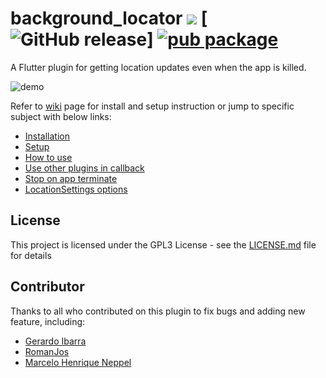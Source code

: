 
# background_locator ![](https://github.com/mehdok/flutter_ci_test/workflows/build/badge.svg) [![GitHub release](https://img.shields.io/github/v/tag/mehdok/flutter_ci_test.svg?sort=semver)] [![pub package](https://img.shields.io/pub/v/background_locator.svg)](https://pub.dartlang.org/packages/background_locator)

A Flutter plugin for getting location updates even when the app is killed.

![demo](https://raw.githubusercontent.com/RomanJos/background_locator/master/demo.gif)

Refer to [wiki](https://github.com/rekab-app/background_locator/wiki) page for install and setup instruction or jump to specific subject with below links:

* [Installation](https://github.com/rekab-app/background_locator/wiki/Installation)
* [Setup](https://github.com/rekab-app/background_locator/wiki/Setup)
* [How to use](https://github.com/rekab-app/background_locator/wiki/How-to-use)
* [Use other plugins in callback](https://github.com/rekab-app/background_locator/wiki/Use-other-plugins-in-callback)
* [Stop on app terminate](https://github.com/rekab-app/background_locator/wiki/Stop-on-app-terminate)
* [LocationSettings options](https://github.com/rekab-app/background_locator/wiki/LocationSettings-options)

##  License
This project is licensed under the GPL3 License - see the [LICENSE.md](LICENSE.md) file for details

## Contributor
Thanks to all who contributed on this plugin to fix bugs and adding new feature, including:
* [Gerardo Ibarra](https://github.com/gpibarra)
* [RomanJos](https://github.com/RomanJos)
* [Marcelo Henrique Neppel](https://github.com/marceloneppel)
